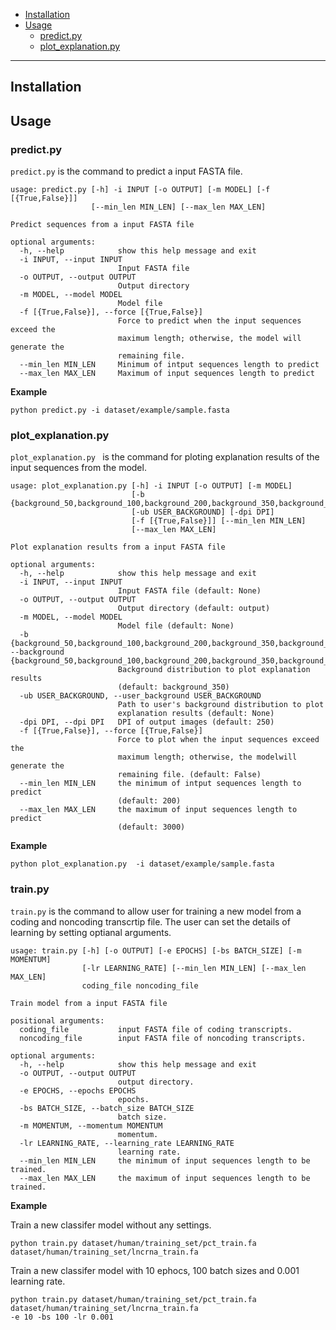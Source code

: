 - [Installation](#Installation)
- [Usage](#Usage)
  - [predict.py](#predict.py)
  - [plot_explanation.py](#plot_explanation.py)

---
## Installation

## Usage

### predict.py

`predict.py` is the command to predict a input FASTA file.


```
usage: predict.py [-h] -i INPUT [-o OUTPUT] [-m MODEL] [-f [{True,False}]]
                  [--min_len MIN_LEN] [--max_len MAX_LEN]

Predict sequences from a input FASTA file

optional arguments:
  -h, --help            show this help message and exit
  -i INPUT, --input INPUT
                        Input FASTA file
  -o OUTPUT, --output OUTPUT
                        Output directory
  -m MODEL, --model MODEL
                        Model file
  -f [{True,False}], --force [{True,False}]
                        Force to predict when the input sequences exceed the
                        maximum length; otherwise, the model will generate the
                        remaining file.
  --min_len MIN_LEN     Minimum of intput sequences length to predict
  --max_len MAX_LEN     Maximum of input sequences length to predict
```

**Example**

```
python predict.py -i dataset/example/sample.fasta
```

### plot_explanation.py 

`plot_explanation.py ` is the command for ploting explanation results of 
the input sequences from the model.
```
usage: plot_explanation.py [-h] -i INPUT [-o OUTPUT] [-m MODEL]
                           [-b {background_50,background_100,background_200,background_350,background_500}]
                           [-ub USER_BACKGROUND] [-dpi DPI]
                           [-f [{True,False}]] [--min_len MIN_LEN]
                           [--max_len MAX_LEN]

Plot explanation results from a input FASTA file

optional arguments:
  -h, --help            show this help message and exit
  -i INPUT, --input INPUT
                        Input FASTA file (default: None)
  -o OUTPUT, --output OUTPUT
                        Output directory (default: output)
  -m MODEL, --model MODEL
                        Model file (default: None)
  -b {background_50,background_100,background_200,background_350,background_500}, --background {background_50,background_100,background_200,background_350,background_500}
                        Background distribution to plot explanation results
                        (default: background_350)
  -ub USER_BACKGROUND, --user_background USER_BACKGROUND
                        Path to user's background distribution to plot
                        explanation results (default: None)
  -dpi DPI, --dpi DPI   DPI of output images (default: 250)
  -f [{True,False}], --force [{True,False}]
                        Force to plot when the input sequences exceed the
                        maximum length; otherwise, the modelwill generate the
                        remaining file. (default: False)
  --min_len MIN_LEN     the minimum of intput sequences length to predict
                        (default: 200)
  --max_len MAX_LEN     the maximum of input sequences length to predict
                        (default: 3000)
```
**Example**
```
python plot_explanation.py  -i dataset/example/sample.fasta
```

### train.py

`train.py` is the command to allow user for training a new model from a coding and noncoding transcrtip file. The user can set the details of learning by setting optianal arguments.

```
usage: train.py [-h] [-o OUTPUT] [-e EPOCHS] [-bs BATCH_SIZE] [-m MOMENTUM]
                [-lr LEARNING_RATE] [--min_len MIN_LEN] [--max_len MAX_LEN]
                coding_file noncoding_file

Train model from a input FASTA file

positional arguments:
  coding_file           input FASTA file of coding transcripts.
  noncoding_file        input FASTA file of noncoding transcripts.

optional arguments:
  -h, --help            show this help message and exit
  -o OUTPUT, --output OUTPUT
                        output directory.
  -e EPOCHS, --epochs EPOCHS
                        epochs.
  -bs BATCH_SIZE, --batch_size BATCH_SIZE
                        batch size.
  -m MOMENTUM, --momentum MOMENTUM
                        momentum.
  -lr LEARNING_RATE, --learning_rate LEARNING_RATE
                        learning rate.
  --min_len MIN_LEN     the minimum of input sequences length to be trained.
  --max_len MAX_LEN     the maximum of input sequences length to be trained.
```

**Example**

Train a new classifer model without any settings.
```
python train.py dataset/human/training_set/pct_train.fa dataset/human/training_set/lncrna_train.fa 
```
Train a new classifer model with 10 ephocs, 100 batch sizes and 0.001 learning rate.
```
python train.py dataset/human/training_set/pct_train.fa dataset/human/training_set/lncrna_train.fa 
-e 10 -bs 100 -lr 0.001
```